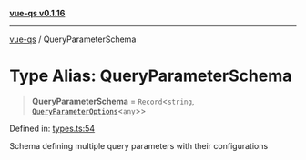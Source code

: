 [**vue-qs v0.1.16**](../README.md)

---

[vue-qs](../README.md) / QueryParameterSchema

# Type Alias: QueryParameterSchema

> **QueryParameterSchema** = `Record`\<`string`, [`QueryParameterOptions`](QueryParameterOptions.md)\<`any`\>\>

Defined in: [types.ts:54](https://github.com/iamsomraj/vue-qs/blob/e1f88d67026c08e56605a693106ef6b717bd39ad/src/types.ts#L54)

Schema defining multiple query parameters with their configurations
